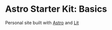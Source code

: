 # Astro Starter Kit: Basics

Personal site built with [Astro](https://astro.build/) and [Lit](https://lit.dev/)
